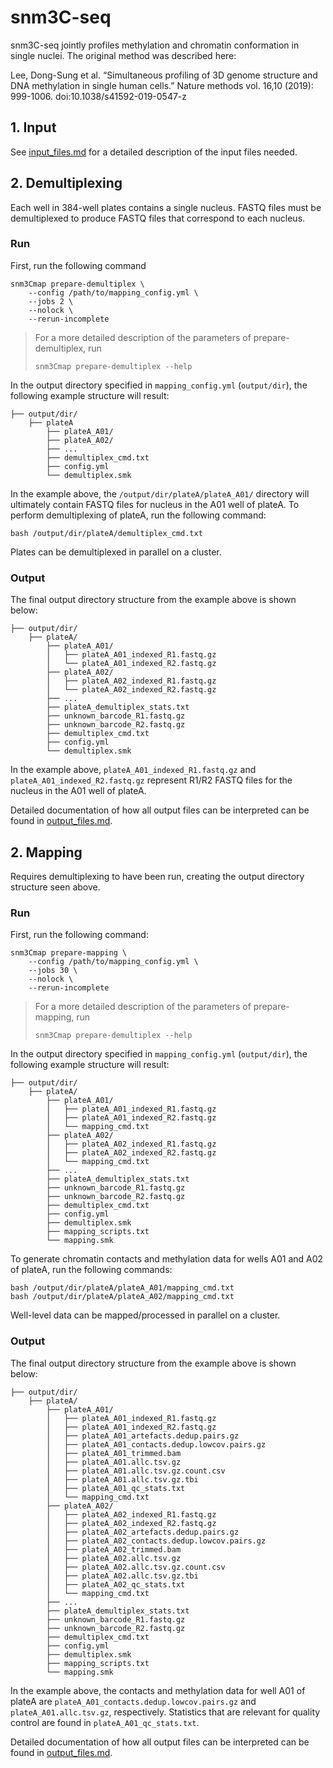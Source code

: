 # snm3C-seq

snm3C-seq jointly profiles methylation and chromatin conformation in single nuclei. The original method was described here:

Lee, Dong-Sung et al. “Simultaneous profiling of 3D genome structure and DNA methylation in single human cells.” Nature methods vol. 16,10 (2019): 999-1006. doi:10.1038/s41592-019-0547-z

## 1. Input

See [input_files.md](input_files.md) for a detailed description of the input files needed. 

## 2. Demultiplexing

Each well in 384-well plates contains a single nucleus. FASTQ files must be demultiplexed to produce FASTQ files that correspond to each nucleus.

### Run

First, run the following command

```{bash}
snm3Cmap prepare-demultiplex \
    --config /path/to/mapping_config.yml \
    --jobs 2 \
    --nolock \
    --rerun-incomplete
```

> For a more detailed description of the parameters of prepare-demultiplex, run
> ```{bash}
> snm3Cmap prepare-demultiplex --help
> ```

In the output directory specified in `mapping_config.yml` (`output/dir`), the following example structure will result:

```
├── output/dir/
    ├── plateA
        ├── plateA_A01/
        ├── plateA_A02/
        ├── ...
        ├── demultiplex_cmd.txt
        ├── config.yml
        └── demultiplex.smk
```
In the example above, the `/output/dir/plateA/plateA_A01/` directory will ultimately contain FASTQ files for nucleus in the A01 well of plateA. To perform demultiplexing of plateA, run the following command:

```{bash}
bash /output/dir/plateA/demultiplex_cmd.txt
```

Plates can be demultiplexed in parallel on a cluster.

### Output

The final output directory structure from the example above is shown below: 

```
├── output/dir/
    ├── plateA/
        ├── plateA_A01/
        │   ├── plateA_A01_indexed_R1.fastq.gz
        │   └── plateA_A01_indexed_R2.fastq.gz
        ├── plateA_A02/
        │   ├── plateA_A02_indexed_R1.fastq.gz
        │   └── plateA_A02_indexed_R2.fastq.gz
        ├── ...
        ├── plateA_demultiplex_stats.txt
        ├── unknown_barcode_R1.fastq.gz
        ├── unknown_barcode_R2.fastq.gz
        ├── demultiplex_cmd.txt
        ├── config.yml
        └── demultiplex.smk
```
In the example above, `plateA_A01_indexed_R1.fastq.gz` and `plateA_A01_indexed_R2.fastq.gz` represent R1/R2 FASTQ files for the nucleus in the A01 well of plateA.

Detailed documentation of how all output files can be interpreted can be found in [output_files.md](output_files.md).

## 2. Mapping

Requires demultiplexing to have been run, creating the output directory structure seen above.

### Run

First, run the following command:

```{bash}
snm3Cmap prepare-mapping \
    --config /path/to/mapping_config.yml \
    --jobs 30 \
    --nolock \
    --rerun-incomplete 
```

> For a more detailed description of the parameters of prepare-mapping, run
> ```{bash}
> snm3Cmap prepare-demultiplex --help
> ```
> 

In the output directory specified in `mapping_config.yml` (`output/dir`), the following example structure will result:

```
├── output/dir/
    ├── plateA/
        ├── plateA_A01/
        │   ├── plateA_A01_indexed_R1.fastq.gz
        │   ├── plateA_A01_indexed_R2.fastq.gz
        │   └── mapping_cmd.txt
        ├── plateA_A02/
        │   ├── plateA_A02_indexed_R1.fastq.gz
        │   ├── plateA_A02_indexed_R2.fastq.gz
        │   └── mapping_cmd.txt
        ├── ...
        ├── plateA_demultiplex_stats.txt
        ├── unknown_barcode_R1.fastq.gz
        ├── unknown_barcode_R2.fastq.gz
        ├── demultiplex_cmd.txt
        ├── config.yml
        ├── demultiplex.smk
        ├── mapping_scripts.txt
        └── mapping.smk 
```

To generate chromatin contacts and methylation data for wells A01 and A02 of plateA, run the following commands:

```{bash}
bash /output/dir/plateA/plateA_A01/mapping_cmd.txt
bash /output/dir/plateA/plateA_A02/mapping_cmd.txt
```

Well-level data can be mapped/processed in parallel on a cluster.

### Output

The final output directory structure from the example above is shown below: 

```
├── output/dir/
    ├── plateA/
        ├── plateA_A01/
        │   ├── plateA_A01_indexed_R1.fastq.gz
        │   ├── plateA_A01_indexed_R2.fastq.gz
        │   ├── plateA_A01_artefacts.dedup.pairs.gz
        │   ├── plateA_A01_contacts.dedup.lowcov.pairs.gz
        │   ├── plateA_A01_trimmed.bam
        │   ├── plateA_A01.allc.tsv.gz
        │   ├── plateA_A01.allc.tsv.gz.count.csv
        │   ├── plateA_A01.allc.tsv.gz.tbi
        │   ├── plateA_A01_qc_stats.txt
        │   └── mapping_cmd.txt
        ├── plateA_A02/
        │   ├── plateA_A02_indexed_R1.fastq.gz
        │   ├── plateA_A02_indexed_R2.fastq.gz
        │   ├── plateA_A02_artefacts.dedup.pairs.gz
        │   ├── plateA_A02_contacts.dedup.lowcov.pairs.gz
        │   ├── plateA_A02_trimmed.bam
        │   ├── plateA_A02.allc.tsv.gz
        │   ├── plateA_A02.allc.tsv.gz.count.csv
        │   ├── plateA_A02.allc.tsv.gz.tbi
        │   ├── plateA_A02_qc_stats.txt
        │   └── mapping_cmd.txt
        ├── ...
        ├── plateA_demultiplex_stats.txt
        ├── unknown_barcode_R1.fastq.gz
        ├── unknown_barcode_R2.fastq.gz
        ├── demultiplex_cmd.txt
        ├── config.yml
        ├── demultiplex.smk
        ├── mapping_scripts.txt
        └── mapping.smk 
```

In the example above, the contacts and methylation data for well A01 of plateA are `plateA_A01_contacts.dedup.lowcov.pairs.gz` and `plateA_A01.allc.tsv.gz`, respectively. Statistics that are relevant for quality control are found in `plateA_A01_qc_stats.txt`.

Detailed documentation of how all output files can be interpreted can be found in [output_files.md](output_files.md).

